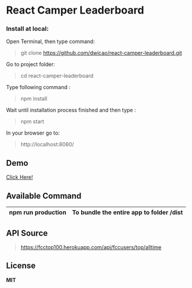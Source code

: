 # React Camper Leaderboard
### Install at local:
Open Terminal, then type command:  
> git clone https://github.com/dwicao/react-camper-leaderboard.git  

Go to project folder:
> cd react-camper-leaderboard

Type following command :  
> npm install  

Wait until installation process finished and then type :
> npm start  

In your browser go to:  
> http://localhost:8080/  

## Demo  
[Click Here!](https://dwicao.github.io/camper-leaderboard/)  

##  Available Command  

| npm run production | To bundle the entire app to folder /dist |
| --- | --- |  

## API Source  
> https://fcctop100.herokuapp.com/api/fccusers/top/alltime
 
## License
**MIT**  


